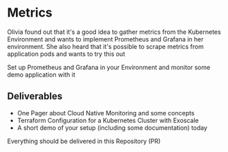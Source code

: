 # Metrics 

Olivia found out that it's a good idea to gather metrics from the Kubernetes Environment and wants to implement Prometheus and Grafana in her environment. She also heard that it's possible to scrape metrics from application pods and wants to try this out

Set up Prometheus and Grafana in your Environment and monitor some demo application with it

## Deliverables
* One Pager about Cloud Native Monitoring and some concepts
* Terraform Configuration for a Kubernetes Cluster with Exoscale
* A short demo of your setup (including some documentation) today

Everything should be delivered in this Repository (PR)
